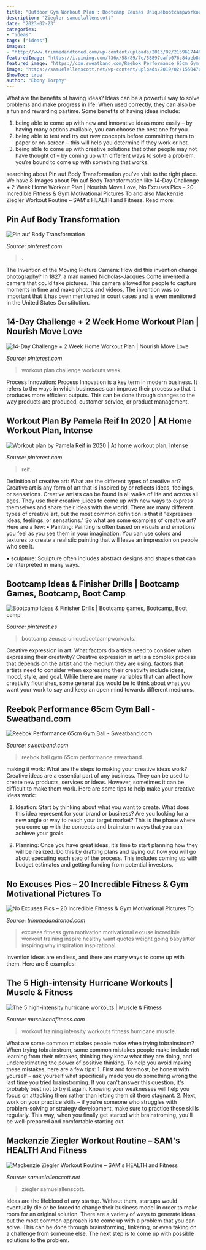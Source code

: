 ```yaml
---
title: "Outdoor Gym Workout Plan : Bootcamp Zeusas Uniquebootcampworkouts"
description: "Ziegler samuelallenscott"
date: "2023-02-23"
categories:
- "ideas"
tags: ["ideas"]
images:
- "http://www.trimmedandtoned.com/wp-content/uploads/2013/02/215961744601324616IbPxoliMc.jpg"
featuredImage: "https://i.pinimg.com/736x/58/89/7e/58897eafb076c84aeb8d2602105a64fb.jpg"
featured_image: "https://cdn.sweatband.com/Reebok_Performance_65cm_Gym_Ball_2000x2000.jpg"
image: "https://samuelallenscott.net/wp-content/uploads/2019/02/1550476756_hqdefault.jpg"
ShowToc: true
author: "Ebony Torphy"
---
```



What are the benefits of having ideas?
Ideas can be a powerful way to solve problems and make progress in life. When used correctly, they can also be a fun and rewarding pastime. Some benefits of having ideas include: 
1) being able to come up with new and innovative ideas more easily – by having many options available, you can choose the best one for you. 
2) being able to test and try out new concepts before committing them to paper or on-screen – this will help you determine if they work or not. 
3) being able to come up with creative solutions that other people may not have thought of – by coming up with different ways to solve a problem, you’re bound to come up with something that works.

	

		
searching about Pin auf Body Transformation you've visit to the right place. We have 8 Images about Pin auf Body Transformation like 14-Day Challenge + 2 Week Home Workout Plan | Nourish Move Love, No Excuses Pics – 20 Incredible Fitness &amp; Gym Motivational Pictures To and also Mackenzie Ziegler Workout Routine – SAM&#039;s HEALTH and Fitness. Read more:
		
    
## Pin Auf Body Transformation

<img loading=lazy src="https://i.pinimg.com/736x/95/3a/0a/953a0a7f58674933d9ca68ebac719e74.jpg" onerror="this.onerror=null;this.src='https://tse4.mm.bing.net/th?id=OIP.9q0m6Id3zyrub3_gBbuLdgAAAA&amp;pid=15.1';" alt="Pin auf Body Transformation">

_Source: pinterest.com_

>. 

	

The Invention of the Moving Picture Camera: How did this invention change photography?
In 1827, a man named Nicholas-Jacques Conte invented a camera that could take pictures. This camera allowed for people to capture moments in time and make photos and videos. The invention was so important that it has been mentioned in court cases and is even mentioned in the United States Constitution.

    
## 14-Day Challenge + 2 Week Home Workout Plan | Nourish Move Love

<img loading=lazy src="https://i.pinimg.com/736x/58/89/7e/58897eafb076c84aeb8d2602105a64fb.jpg" onerror="this.onerror=null;this.src='https://tse2.mm.bing.net/th?id=OIP.ylIGE9EqmHdrgTtwvLiZugHaLH&amp;pid=15.1';" alt="14-Day Challenge + 2 Week Home Workout Plan | Nourish Move Love">

_Source: pinterest.com_

>workout plan challenge workouts week. 

	

Process Innovation:
Process Innovation is a key term in modern business. It refers to the ways in which businesses can improve their process so that it produces more efficient outputs. This can be done through changes to the way products are produced, customer service, or product management.

    
## Workout Plan By Pamela Reif In 2020 | At Home Workout Plan, Intense

<img loading=lazy src="https://i.pinimg.com/736x/d7/58/48/d75848d5975cef914cba175c47d627b9.jpg" onerror="this.onerror=null;this.src='https://tse2.mm.bing.net/th?id=OIP.a0PCzE4RTC_TS3H9ns0e6wHaNK&amp;pid=15.1';" alt="Workout plan by Pamela Reif in 2020 | At home workout plan, Intense">

_Source: pinterest.com_

>reif. 

	

Definition of creative art: What are the different types of creative art?
Creative art is any form of art that is inspired by or reflects ideas, feelings, or sensations. Creative artists can be found in all walks of life and across all ages. They use their creative juices to come up with new ways to express themselves and share their ideas with the world. There are many different types of creative art, but the most common definition is that it "expresses ideas, feelings, or sensations." So what are some examples of creative art? Here are a few:
• Painting: Painting is often based on visuals and emotions you feel as you see them in your imagination. You can use colors and textures to create a realistic painting that will leave an impression on people who see it.

• sculpture: Sculpture often includes abstract designs and shapes that can be interpreted in many ways.

    
## Bootcamp Ideas &amp; Finisher Drills | Bootcamp Games, Bootcamp, Boot Camp

<img loading=lazy src="https://i.pinimg.com/736x/ed/71/9b/ed719b571a09510d173b0a7bea1aded0.jpg" onerror="this.onerror=null;this.src='https://tse4.mm.bing.net/th?id=OIP.gJeVQkL0Xdl2rTw3tGI_aAHaSh&amp;pid=15.1';" alt="Bootcamp Ideas &amp; Finisher Drills | Bootcamp games, Bootcamp, Boot camp">

_Source: pinterest.es_

>bootcamp zeusas uniquebootcampworkouts. 

	

Creative expression in art: What factors do artists need to consider when expressing their creativity?
Creative expression in art is a complex process that depends on the artist and the medium they are using. factors that artists need to consider when expressing their creativity include ideas, mood, style, and goal. While there are many variables that can affect how creativity flourishes, some general tips would be to think about what you want your work to say and keep an open mind towards different mediums.

    
## Reebok Performance 65cm Gym Ball - Sweatband.com

<img loading=lazy src="https://cdn.sweatband.com/Reebok_Performance_65cm_Gym_Ball_2000x2000.jpg" onerror="this.onerror=null;this.src='https://tse3.mm.bing.net/th?id=OIP.hiF0MeZsAGOVeFi5JqUb-AHaHa&amp;pid=15.1';" alt="Reebok Performance 65cm Gym Ball - Sweatband.com">

_Source: sweatband.com_

>reebok ball gym 65cm performance sweatband. 

	

making it work: What are the steps to making your creative ideas work?
Creative ideas are a essential part of any business. They can be used to create new products, services or ideas. However, sometimes it can be difficult to make them work. Here are some tips to help make your creative ideas work:
1. Ideation: Start by thinking about what you want to create. What does this idea represent for your brand or business? Are you looking for a new angle or way to reach your target market? This is the phase where you come up with the concepts and brainstorm ways that you can achieve your goals.

2. Planning: Once you have great ideas, it’s time to start planning how they will be realized. Do this by drafting plans and laying out how you will go about executing each step of the process. This includes coming up with budget estimates and getting funding from potential investors.


    
## No Excuses Pics – 20 Incredible Fitness &amp; Gym Motivational Pictures To

<img loading=lazy src="http://www.trimmedandtoned.com/wp-content/uploads/2013/02/215961744601324616IbPxoliMc.jpg" onerror="this.onerror=null;this.src='https://tse2.mm.bing.net/th?id=OIP.VIdfNxVGoSL2-ZKnE6sAbgHaMN&amp;pid=15.1';" alt="No Excuses Pics – 20 Incredible Fitness &amp; Gym Motivational Pictures To">

_Source: trimmedandtoned.com_

>excuses fitness gym motivation motivational excuse incredible workout training inspire healthy want quotes weight going babysitter inspiring why inspiration inspirational. 

	

Invention ideas are endless, and there are many ways to come up with them. Here are 5 examples:

    
## The 5 High-intensity Hurricane Workouts | Muscle &amp; Fitness

<img loading=lazy src="https://cdn-ami-drupal.heartyhosting.com/sites/muscleandfitness.com/files/jr_rope_main_0.jpg" onerror="this.onerror=null;this.src='https://tse4.mm.bing.net/th?id=OIP.sde4OEObhkOuXQNlOqHDLgHaFj&amp;pid=15.1';" alt="The 5 high-intensity hurricane workouts | Muscle &amp; Fitness">

_Source: muscleandfitness.com_

>workout training intensity workouts fitness hurricane muscle. 

	

What are some common mistakes people make when trying tobrainstrom?
When trying tobrainstrom, some common mistakes people make include not learning from their mistakes, thinking they know what they are doing, and underestimating the power of positive thinking. To help you avoid making these mistakes, here are a few tips: 1. First and foremost, be honest with yourself – ask yourself what specifically made you do something wrong the last time you tried brainstroming. If you can't answer this question, it's probably best not to try it again. Knowing your weaknesses will help you focus on attacking them rather than letting them sit there stagnant. 2. Next, work on your practice skills – if you're someone who struggles with problem-solving or strategy development, make sure to practice these skills regularly. This way, when you finally get started with brainstroming, you'll be well-prepared and comfortable starting out. 
    
## Mackenzie Ziegler Workout Routine – SAM&#039;s HEALTH And Fitness

<img loading=lazy src="https://samuelallenscott.net/wp-content/uploads/2019/02/1550476756_hqdefault.jpg" onerror="this.onerror=null;this.src='https://tse3.mm.bing.net/th?id=OIP.5oOIN_HjOLG_IbJi2vxPFAHaFj&amp;pid=15.1';" alt="Mackenzie Ziegler Workout Routine – SAM&#039;s HEALTH and Fitness">

_Source: samuelallenscott.net_

>ziegler samuelallenscott. 

	

Ideas are the lifeblood of any startup. Without them, startups would eventually die or be forced to change their business model in order to make room for an original solution. There are a variety of ways to generate ideas, but the most common approach is to come up with a problem that you can solve. This can be done through brainstorming, tinkering, or even taking on a challenge from someone else. The next step is to come up with possible solutions to the problem.

